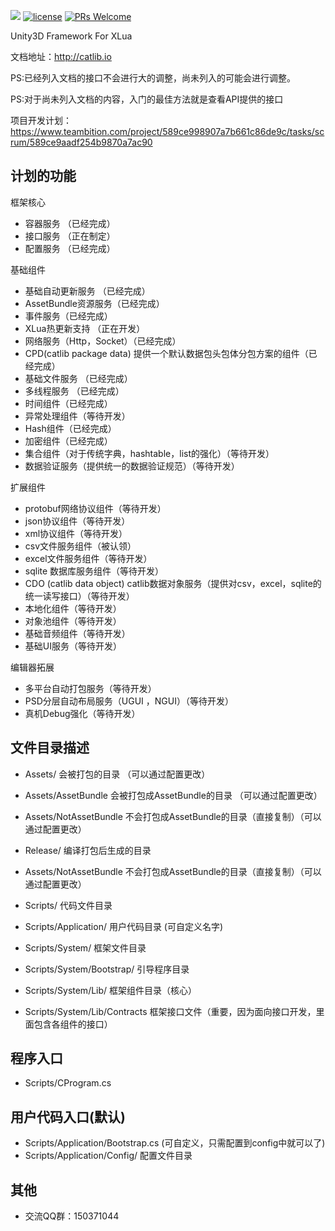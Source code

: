 ![](http://catlib.io/style/catlib.png)
[![license](https://img.shields.io/badge/license-MIT-blue.png)](https://github.com/yb199478/catlib/master/LICENSE.TXT)
[![PRs Welcome](https://img.shields.io/badge/PRs-welcome-blue.png)](https://github.com/yb199478/catlib/pulls)

Unity3D Framework For XLua

文档地址：http://catlib.io 

PS:已经列入文档的接口不会进行大的调整，尚未列入的可能会进行调整。

PS:对于尚未列入文档的内容，入门的最佳方法就是查看API提供的接口

项目开发计划：https://www.teambition.com/project/589ce998907a7b661c86de9c/tasks/scrum/589ce9aadf254b9870a7ac90

## 计划的功能

框架核心
* 容器服务 （已经完成）
* 接口服务 （正在制定）
* 配置服务 （已经完成）

基础组件
* 基础自动更新服务 （已经完成）
* AssetBundle资源服务（已经完成）
* 事件服务（已经完成）
* XLua热更新支持 （正在开发）
* 网络服务（Http，Socket）（已经完成）
* CPD(catlib package data) 提供一个默认数据包头包体分包方案的组件（已经完成）
* 基础文件服务 （已经完成）
* 多线程服务 （已经完成）
* 时间组件（已经完成）
* 异常处理组件（等待开发）
* Hash组件（已经完成）
* 加密组件（已经完成）
* 集合组件（对于传统字典，hashtable，list的强化）（等待开发）
* 数据验证服务（提供统一的数据验证规范）（等待开发）

扩展组件
* protobuf网络协议组件（等待开发）
* json协议组件（等待开发）
* xml协议组件（等待开发）
* csv文件服务组件（被认领）
* excel文件服务组件（等待开发）
* sqlite 数据库服务组件（等待开发）
* CDO (catlib data object) catlib数据对象服务（提供对csv，excel，sqlite的统一读写接口）（等待开发）
* 本地化组件（等待开发）
* 对象池组件（等待开发）
* 基础音频组件（等待开发）
* 基础UI服务（等待开发）

编辑器拓展
* 多平台自动打包服务（等待开发）
* PSD分层自动布局服务（UGUI ，NGUI）（等待开发）
* 真机Debug强化（等待开发）

## 文件目录描述
* Assets/ 会被打包的目录 （可以通过配置更改）
* Assets/AssetBundle 会被打包成AssetBundle的目录 （可以通过配置更改）
* Assets/NotAssetBundle 不会打包成AssetBundle的目录（直接复制）（可以通过配置更改）

* Release/ 编译打包后生成的目录

* Assets/NotAssetBundle 不会打包成AssetBundle的目录（直接复制）（可以通过配置更改）
* Scripts/ 代码文件目录
* Scripts/Application/ 用户代码目录 (可自定义名字)
* Scripts/System/ 框架文件目录
* Scripts/System/Bootstrap/ 引导程序目录
* Scripts/System/Lib/ 框架组件目录（核心）
* Scripts/System/Lib/Contracts 框架接口文件（重要，因为面向接口开发，里面包含各组件的接口）

## 程序入口
* Scripts/CProgram.cs

## 用户代码入口(默认)
* Scripts/Application/Bootstrap.cs (可自定义，只需配置到config中就可以了)
* Scripts/Application/Config/ 配置文件目录

## 其他
* 交流QQ群：150371044
